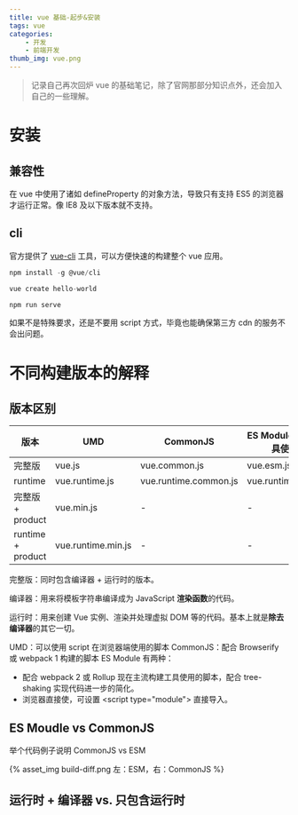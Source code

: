 ```yaml
---
title: vue 基础-起步&安装
tags: vue
categories:
    - 开发
    - 前端开发
thumb_img: vue.png
---
```


> 记录自己再次回炉 vue 的基础笔记，除了官网那部分知识点外，还会加入自己的一些理解。

# 安装

## 兼容性

在 vue 中使用了诸如 defineProperty 的对象方法，导致只有支持 ES5 的浏览器才运行正常。像 IE8 及以下版本就不支持。

## cli

官方提供了 [vue-cli](https://cli.vuejs.org/) 工具，可以方便快速的构建整个 vue 应用。

```js
npm install -g @vue/cli

vue create hello-world

npm run serve
```

如果不是特殊要求，还是不要用 script 方式，毕竟也能确保第三方 cdn 的服务不会出问题。

# 不同构建版本的解释

## 版本区别

| 版本              | UMD                | CommonJS              | ES Module (构建工具使用) | ES Module (用于浏览器) |
| ----------------- | ------------------ | --------------------- | ------------------------ | ---------------------- |
| 完整版            | vue.js             | vue.common.js         | vue.esm.js               | vue.esm.browser.js     |
| runtime           | vue.runtime.js     | vue.runtime.common.js | vue.runtime.esm.js       | -                      |
| 完整版 + product  | vue.min.js         | -                     | -                        | vue.esm.browser.min.js |
| runtime + product | vue.runtime.min.js | -                     | -                        | -                      |

完整版：同时包含编译器 + 运行时的版本。

编译器：用来将模板字符串编译成为 JavaScript **渲染函数**的代码。

运行时：用来创建 Vue 实例、渲染并处理虚拟 DOM 等的代码。基本上就是**除去编译器**的其它一切。

UMD：可以使用 script 在浏览器端使用的脚本
CommonJS：配合 Browserify 或 webpack 1 构建的脚本
ES Module 有两种：

-   配合 webpack 2 或 Rollup 现在主流构建工具使用的脚本，配合 tree-shaking 实现代码进一步的简化。
-   浏览器直接使，可设置 <script type="module"\> 直接导入。

## ES Moudle vs CommonJS

举个代码例子说明 CommonJS vs ESM

{% asset_img build-diff.png 左：ESM，右：CommonJS %}

## 运行时 + 编译器 vs. 只包含运行时
